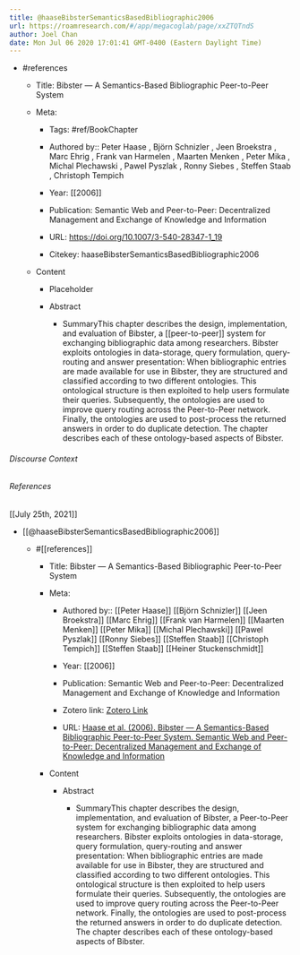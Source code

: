 ```yaml
---
title: @haaseBibsterSemanticsBasedBibliographic2006
url: https://roamresearch.com/#/app/megacoglab/page/xxZTQTndS
author: Joel Chan
date: Mon Jul 06 2020 17:01:41 GMT-0400 (Eastern Daylight Time)
---
```


- #references

    - Title: Bibster — A Semantics-Based Bibliographic Peer-to-Peer System

    - Meta:

        - Tags: #ref/BookChapter

        - Authored by::  Peter Haase ,  Björn Schnizler ,  Jeen Broekstra ,  Marc Ehrig ,  Frank van Harmelen ,  Maarten Menken ,  Peter Mika ,  Michal Plechawski ,  Pawel Pyszlak ,  Ronny Siebes ,  Steffen Staab ,  Christoph Tempich

        - Year: [[2006]]

        - Publication: Semantic Web and Peer-to-Peer: Decentralized Management and Exchange of Knowledge and Information

        - URL: https://doi.org/10.1007/3-540-28347-1_19

        - Citekey: haaseBibsterSemanticsBasedBibliographic2006

    - Content

        - Placeholder

        - Abstract

            - SummaryThis chapter describes the design, implementation, and evaluation of Bibster, a [[peer-to-peer]] system for exchanging bibliographic data among researchers. Bibster exploits ontologies in data-storage, query formulation, query-routing and answer presentation: When bibliographic entries are made available for use in Bibster, they are structured and classified according to two different ontologies. This ontological structure is then exploited to help users formulate their queries. Subsequently, the ontologies are used to improve query routing across the Peer-to-Peer network. Finally, the ontologies are used to post-process the returned answers in order to do duplicate detection. The chapter describes each of these ontology-based aspects of Bibster.

###### Discourse Context



###### References

[[July 25th, 2021]]

- [[@haaseBibsterSemanticsBasedBibliographic2006]]

    - #[[references]]

        - Title: Bibster — A Semantics-Based Bibliographic Peer-to-Peer System

        - Meta:

            - Authored by:: [[Peter Haase]] [[Björn Schnizler]] [[Jeen Broekstra]] [[Marc Ehrig]] [[Frank van Harmelen]] [[Maarten Menken]] [[Peter Mika]] [[Michal Plechawski]] [[Pawel Pyszlak]] [[Ronny Siebes]] [[Steffen Staab]] [[Christoph Tempich]] [[Steffen Staab]] [[Heiner Stuckenschmidt]]

            - Year: [[2006]]

            - Publication: Semantic Web and Peer-to-Peer: Decentralized Management and Exchange of Knowledge and Information

            - Zotero link: [Zotero Link](zotero://select/items/1_NV6ZHFZX)

            - URL: [Haase et al. (2006). Bibster — A Semantics-Based Bibliographic Peer-to-Peer System. Semantic Web and Peer-to-Peer: Decentralized Management and Exchange of Knowledge and Information](https://doi.org/10.1007/3-540-28347-1_19)

        - Content

            - Abstract

                - SummaryThis chapter describes the design, implementation, and evaluation of Bibster, a Peer-to-Peer system for exchanging bibliographic data among researchers. Bibster exploits ontologies in data-storage, query formulation, query-routing and answer presentation: When bibliographic entries are made available for use in Bibster, they are structured and classified according to two different ontologies. This ontological structure is then exploited to help users formulate their queries. Subsequently, the ontologies are used to improve query routing across the Peer-to-Peer network. Finally, the ontologies are used to post-process the returned answers in order to do duplicate detection. The chapter describes each of these ontology-based aspects of Bibster.
